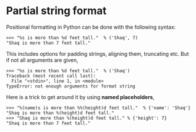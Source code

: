 # Partial string format

Positional formatting in Python can be done with the following syntax:

    >>> "%s is more than %d feet tall."  % ('Shaq', 7)
    "Shaq is more than 7 feet tall."

This includes options for padding strings, aligning them, truncating etc. But
if not all arguments are given,

    >>> "%s is more than %d feet tall."  % ('Shaq')
    Traceback (most recent call last):
      File "<stdin>", line 1, in <module>
    TypeError: not enough arguments for format string

Here is a trick to get around it by using **named placeholders**,

    >>> "%(name)s is more than %%(height)d feet tall."  % {'name': 'Shaq'}
    "Shaq is more than %(height)d feet tall."
    >>> "Shaq is more than %(height)d feet tall." % {'height': 7}
    "Shaq is more than 7 feet tall."